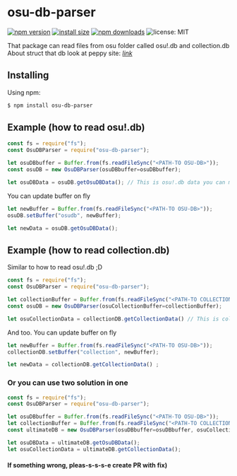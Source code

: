# osu-db-parser

[![npm version](https://img.shields.io/npm/v/osu-db-parser)](https://www.npmjs.org/package/osu-db-parser)
[![install size](https://packagephobia.now.sh/badge?p=osu-db-parser)](https://packagephobia.now.sh/result?p=osu-db-parser)
[![npm downloads](https://img.shields.io/npm/dm/osu-db-parser.svg)](http://npm-stat.com/charts.html?package=osu-db-parser)
![license: MIT](https://img.shields.io/badge/License-MIT-blue.svg)

That package can read files from osu folder called osu!.db and collection.db
About struct that db look at peppy site: [*link*](https://osu.ppy.sh/help/wiki/osu!_File_Formats/Db_%28file_format%29)

## Installing
Using npm:

```bash
$ npm install osu-db-parser
```
## Example (how to read osu!.db)

```js
const fs = require("fs");
const OsuDBParser = require("osu-db-parser");

let osuDBbuffer = Buffer.from(fs.readFileSync("<PATH-TO OSU-DB>"));
const osuDB = new OsuDBParser(osuDBbuffer=osuDBbuffer);

let osuDBData = osuDB.getOsuDBData(); // This is osu!.db data you can make with this all that you want.
```

You can update buffer on fly
```js
let newBuffer = Buffer.from(fs.readFileSync("<PATH-TO OSU-DB>"));
osuDB.setBuffer("osudb", newBuffer);

let newData = osuDB.getOsuDBData();
```

## Example (how to read collection.db)
Similar to how to read osu!.db ;D

```js
const fs = require("fs");
const OsuDBParser = require("osu-db-parser");

let collectionBuffer = Buffer.from(fs.readFileSync("<PATH-TO COLLECTION-DB>"));
const osuDB = new OsuDBParser(osuCollectionBuffer=collectionBuffer);

let osuCollectionData = collectionDB.getCollectionData() // This is collection.db data you can make with this all that you want.
```

And too. You can update buffer on fly
```js
let newBuffer = Buffer.from(fs.readFileSync("<PATH-TO OSU-DB>"));
collectionDB.setBuffer("collection", newBuffer);

let newData = collectionDB.getCollectionData() ;
```

### Or you can use two solution in one

```js
const fs = require("fs");
const OsuDBParser = require("osu-db-parser");

let osuDBbuffer = Buffer.from(fs.readFileSync("<PATH-TO OSU-DB>"));
let collectionBuffer = Buffer.from(fs.readFileSync("<PATH-TO COLLECTION-DB>"));
const ultimateDB = new OsuDBParser(osuDBbuffer=osuDBbuffer, osuCollectionBuffer=collectionBuffer);

let osuDBData = ultimateDB.getOsuDBData();
let osuCollectionData = ultimateDB.getCollectionData();

```

#### If something wrong, pleas-s-s-s-e create PR with fix)